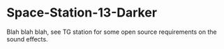 # Space-Station-13-Darker

Blah blah blah, see TG station for some open source requirements on the sound effects.
